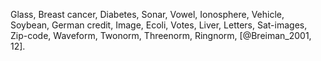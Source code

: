Glass,  Breast cancer,  Diabetes,  Sonar,  Vowel,  Ionosphere,  Vehicle,  Soybean,  German credit,  Image,  Ecoli,  Votes,  Liver,  Letters,  Sat-images,  Zip-code,  Waveform,  Twonorm,  Threenorm,  Ringnorm,  [@Breiman_2001, 12].
